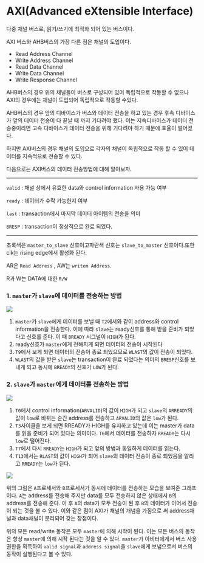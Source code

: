 AXI(Advanced eXtensible Interface)
====
다중 채널 버스로, 읽기/쓰기에 최적화 되어 있는 버스이다.

 

AXI 버스와 AHB버스의 가장 다른 점은 채널의 도입이다.

- Read Address Channel
- Write Address Channel
- Read Data Channel
- Write Data Channel
- Write Response Channel


 AHB버스의 경우 위의 채널들이 버스로 구성되어 있어 독립적으로 작동할 수 없으나  AXI의 경우에는 채널이 도입되어 독립적으로 작동할 수있다.
 

 AHB버스의 경우 앞의 디바이스가 버스와 데이터 전송을 하고 있는 경우 후속 디바이스가 앞의 데이터 전송이 다 끝날 때 까지 기다려야 했다.
 이는 저속디바이스가 데이터 전송중이라면 고속 디바이스가 데이터 전송을 위해 기다려야 하기 때문에 효율이 떨어졌다.

 하지만 AXI버스의 경우 채널의 도입으로 각자의 채널이 독립적으로 작동 할 수 있어 데이터를 지속적으로 전송할 수 있다.

 

 다음으로는 AXI버스의 데이터 전송방법에 대해 알아보자.

 

*********************************************************************

`valid` : 채널 상에서 유효한 data와 control information 사용 가능 여부

`ready` : 데이터가 수락 가능한지 여부

`last` : transaction에서 마지막 데이터 아이템의 전송을 의미

`BRESP` : transaction이 정상적으로 완료 되었다.

*********************************************************************

초록색은 `master_to_slave` 신호이고파란색 신호는 `slave_to_master` 신호이다.또한 clk는 rising edge에서 활성화 된다.

 

AR은 `Read Address` , 
AW는 `writem Address`. 

R과 W는 DATA에 대한 `R/W`

 

### 1. `master`가 `slave`에 데이터를 전송하는 방법
<img src="https://img1.daumcdn.net/thumb/R1280x0/?scode=mtistory2&fname=https%3A%2F%2Ft1.daumcdn.net%2Fcfile%2Ftistory%2F997F93335A0723E508">

1. `master`가 `slave`에게 데이터를 보낼 때 `T2`에서와 같이 address와 control information을 전송한다. 이에 따라 `slave`는 ready신호를 통해 받을 준비가 되었다고 신호를 준다. 이 때 `BREADY` 시그널이 `HIGH`가 된다.
2. ready신호가 `master`에게 전해지게 되면 데이터의 전송이 시작된다
3. `T9`에서 보게 되면 데이터의 전송이 종료 되었으므로 `WLAST`의 값이 전송이 되었다.
4. `WLAST`의 값을 받은 `slave`는 transaction이 완료 되었다는 의미의 `BRESP`신호를 보내게 되고 동시에 `BREADY`의 신호가 `LOW`가 된다.
 
### 2. `slave`가 `master`에게 데이터를 전송하는 방법

<img src="https://img1.daumcdn.net/thumb/R1280x0/?scode=mtistory2&fname=https%3A%2F%2Ft1.daumcdn.net%2Fcfile%2Ftistory%2F99B167335A0723E536">

1. `T0`에서 control information(`ARVALID`)의 값이 `HIGH`가 되고 `slave`의 `ARREADY`의 값이 `low`로 바뀌는 순간 address를 전송하고 `ARVALID`의 값은 `low`가 된다.
2. `T3`사이클을 보게 되면 RREADY가 HIGH를 유지하고 있는데 이는 master가 data를 읽을 준비가 되어 있다는 의미이다. `T6`에서 데이터를 전송하자 `RREADY`는 다시 `low`로 떨어진다. 
3. `T7`에서 다시 `RREADY`는 `HIGH`가 되고 앞의 방법과 동일하게 데이터를 읽는다.
4. `T13`에서는 `RLAST`의 값이 `HIGH`가 되어 `slave`의 데이터 전송이 종료 되었음을 알리고 `RREADY`는 `low`가 된다.
<img src="https://img1.daumcdn.net/thumb/R1280x0/?scode=mtistory2&fname=https%3A%2F%2Ft1.daumcdn.net%2Fcfile%2Ftistory%2F993BA6335A0723E52C">

위의 그림은 `A`프로세서와 `B`프로세서가 동시에 데이터를 전송하는 모습을 보여준 그래프이다. `A`는 address를 전송해 주지만 data를 모두 전송하지 않은 상태에서 `B`의 address를 전송해 준다. 이 후 `A`의 data가 모두 전송이 된 후 `B`의 데이터가 이어서 전송이 되는 것을 볼 수 있다. 이와 같은 점이 AXI가 채널의 개념을 가짐으로 써 address채널과 data채널이 분리되어 갖는 장점이다.

 

위의 모든 read/write 동작은 모두 `master`에 의해 시작이 된다. 이는 모든 버스의 동작은 항상 `master`에 의해 시작 된다는 것을 알 수 있다.
`master`가 아비터에게서 버스 사용 권한을 획득하여 `valid signal`과 `address signal`을 `slave`에게 보냄으로서 버스의 동작이 실행된다고 볼 수 있다.

 

